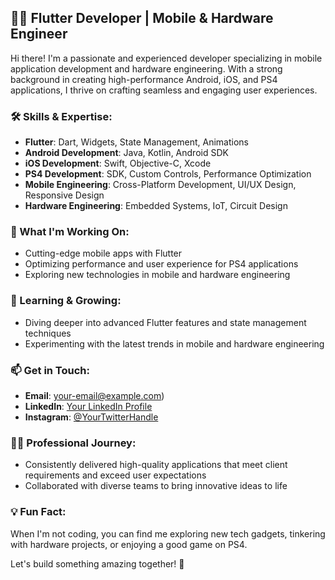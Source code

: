 ## 👨‍💻 Flutter Developer | Mobile & Hardware Engineer

Hi there! I'm a passionate and experienced developer specializing in mobile application development and hardware engineering. With a strong background in creating high-performance Android, iOS, and PS4 applications, I thrive on crafting seamless and engaging user experiences.

### 🛠️ Skills & Expertise:
- **Flutter**: Dart, Widgets, State Management, Animations
- **Android Development**: Java, Kotlin, Android SDK
- **iOS Development**: Swift, Objective-C, Xcode
- **PS4 Development**: SDK, Custom Controls, Performance Optimization
- **Mobile Engineering**: Cross-Platform Development, UI/UX Design, Responsive Design
- **Hardware Engineering**: Embedded Systems, IoT, Circuit Design

### 🚀 What I'm Working On:
- Cutting-edge mobile apps with Flutter
- Optimizing performance and user experience for PS4 applications
- Exploring new technologies in mobile and hardware engineering

### 🌱 Learning & Growing:
- Diving deeper into advanced Flutter features and state management techniques
- Experimenting with the latest trends in mobile and hardware engineering

### 📫 Get in Touch:
- **Email**: [your-email@example.com](mailto:ay677607@gmail.com))
- **LinkedIn**: [Your LinkedIn Profile]([https://www.linkedin.com/in/your-profile](https://www.linkedin.com/in/aman-yadav-6a3a6293/))
- **Instagram**: [@YourTwitterHandle]([https://twitter.com/YourTwitterHandle](https://www.instagram.com/aman_yadav23/))

### 🧑‍💼 Professional Journey:
- Consistently delivered high-quality applications that meet client requirements and exceed user expectations
- Collaborated with diverse teams to bring innovative ideas to life

### 💡 Fun Fact:
When I'm not coding, you can find me exploring new tech gadgets, tinkering with hardware projects, or enjoying a good game on PS4.

Let's build something amazing together! 🚀
